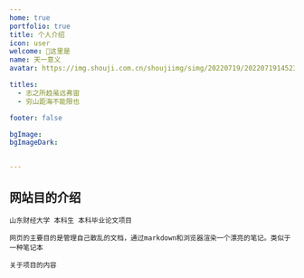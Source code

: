```yaml
---
home: true
portfolio: true
title: 个人介绍
icon: user
welcome: 🍁这里是
name: 天一意义
avatar: https://img.shouji.com.cn/shoujiimg/simg/20220719/2022071914523379.jpg

titles:
  - 志之所趋虽远弗宙
  - 穷山距海不能限也

footer: false

bgImage:
bgImageDark:


---
```


## 网站目的介绍

```
山东财经大学 本科生 本科毕业论文项目

网页的主要目的是管理自己散乱的文档，通过markdown和浏览器渲染一个漂亮的笔记。类似于一种笔记本

关于项目的内容

```

